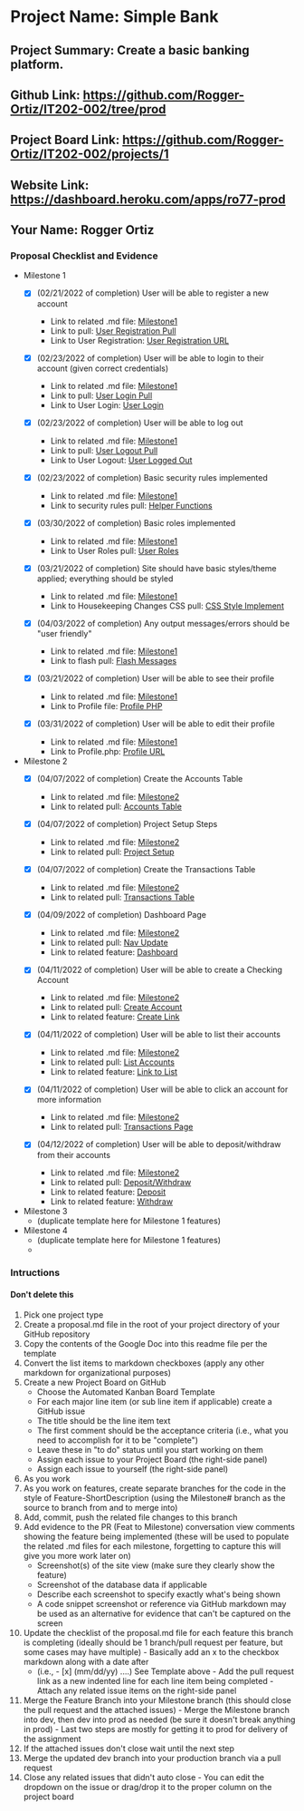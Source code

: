 # Project Name: Simple Bank
## Project Summary: Create a basic banking platform.
## Github Link: https://github.com/Rogger-Ortiz/IT202-002/tree/prod
## Project Board Link: https://github.com/Rogger-Ortiz/IT202-002/projects/1
## Website Link: https://dashboard.heroku.com/apps/ro77-prod
## Your Name: Rogger Ortiz

<!-- Line item / Feature template (use this for each bullet point) -- DO NOT DELETE THIS SECTION


- [ ] \(mm/dd/yyyy of completion) Feature Title (from the proposal bullet point, if it's a sub-point indent it properly)
  -  Link to related .md file: [Link Name](link url)

 End Line item / Feature Template -- DO NOT DELETE THIS SECTION --> 
 
 
### Proposal Checklist and Evidence

- Milestone 1
  - [x] \(02/21/2022 of completion) User will be able to register a new account
    -  Link to related .md file: [Milestone1](https://github.com/Rogger-Ortiz/IT202-002/blob/Milestone1/public_html/Project/milestone1.md)
    -  Link to pull: [User Registration Pull](https://github.com/Rogger-Ortiz/IT202-002/pull/14)
    -  Link to User Registration: [User Registration URL](https://ro77-prod.herokuapp.com/Project/register.php)

  - [x] \(02/23/2022 of completion) User will be able to login to their account (given correct credentials)
    -  Link to related .md file: [Milestone1](https://github.com/Rogger-Ortiz/IT202-002/blob/Milestone1/public_html/Project/milestone1.md)
    -  Link to pull: [User Login Pull](https://github.com/Rogger-Ortiz/IT202-002/pull/15)
    -  Link to User Login: [User Login](https://ro77-prod.herokuapp.com/Project/login.php)

  - [x] \(02/23/2022 of completion) User will be able to log out
    -  Link to related .md file: [Milestone1](https://github.com/Rogger-Ortiz/IT202-002/blob/Milestone1/public_html/Project/milestone1.md)
    -  Link to pull: [User Logout Pull](https://github.com/Rogger-Ortiz/IT202-002/pull/15)
    -  Link to User Logout: [User Logged Out](https://ro77-prod.herokuapp.com/Project/logout.php)

  - [x] \(02/23/2022 of completion) Basic security rules implemented
    -  Link to related .md file: [Milestone1](https://github.com/Rogger-Ortiz/IT202-002/blob/Milestone1/public_html/Project/milestone1.md)
    -  Link to security rules pull: [Helper Functions](https://github.com/Rogger-Ortiz/IT202-002/pull/16)

  - [x] \(03/30/2022 of completion) Basic roles implemented
    -  Link to related .md file: [Milestone1](https://github.com/Rogger-Ortiz/IT202-002/blob/Milestone1/public_html/Project/milestone1.md)
    -  Link to User Roles pull: [User Roles](https://github.com/Rogger-Ortiz/IT202-002/pull/32)

  - [x] \(03/21/2022 of completion) Site should have basic styles/theme applied; everything should be styled
    -  Link to related .md file: [Milestone1](https://github.com/Rogger-Ortiz/IT202-002/blob/Milestone1/public_html/Project/milestone1.md)
    -  Link to Housekeeping Changes CSS pull: [CSS Style Implement](https://github.com/Rogger-Ortiz/IT202-002/pull/20)

  - [x] \(04/03/2022 of completion) Any output messages/errors should be "user friendly"
    -  Link to related .md file: [Milestone1](https://github.com/Rogger-Ortiz/IT202-002/blob/Milestone1/public_html/Project/milestone1.md)
    -  Link to flash pull: [Flash Messages](https://github.com/Rogger-Ortiz/IT202-002/pull/17)

  - [x] \(03/21/2022 of completion) User will be able to see their profile
    -  Link to related .md file: [Milestone1](https://github.com/Rogger-Ortiz/IT202-002/blob/Milestone1/public_html/Project/milestone1.md)
    -  Link to Profile file: [Profile PHP](https://github.com/Rogger-Ortiz/IT202-002/pull/20)

  - [x] \(03/31/2022 of completion) User will be able to edit their profile
    -  Link to related .md file: [Milestone1](https://github.com/Rogger-Ortiz/IT202-002/blob/Milestone1/public_html/Project/milestone1.md)
    -  Link to Profile.php: [Profile URL](https://ro77-prod.herokuapp.com/Project/profile.php)


- Milestone 2
  - [x] \(04/07/2022 of completion) Create the Accounts Table
    -  Link to related .md file: [Milestone2](https://github.com/Rogger-Ortiz/IT202-002/blob/prod/public_html/Project/milestone2.md)
    -  Link to related pull: [Accounts Table](https://github.com/Rogger-Ortiz/IT202-002/pull/50)

  - [x] \(04/07/2022 of completion) Project Setup Steps
    -  Link to related .md file: [Milestone2](https://github.com/Rogger-Ortiz/IT202-002/blob/prod/public_html/Project/milestone2.md)
    -  Link to related pull: [Project Setup](https://github.com/Rogger-Ortiz/IT202-002/pull/51)

  - [x] \(04/07/2022 of completion) Create the Transactions Table
    -  Link to related .md file: [Milestone2](https://github.com/Rogger-Ortiz/IT202-002/blob/prod/public_html/Project/milestone2.md)
    -  Link to related pull: [Transactions Table](https://github.com/Rogger-Ortiz/IT202-002/pull/52)

  - [x] \(04/09/2022 of completion) Dashboard Page
    -  Link to related .md file: [Milestone2](https://github.com/Rogger-Ortiz/IT202-002/blob/prod/public_html/Project/milestone2.md)
    -  Link to related pull: [Nav Update](https://github.com/Rogger-Ortiz/IT202-002/pull/53)
    -  Link to related feature: [Dashboard](https://ro77-prod.herokuapp.com/Project/home.php)

  - [x] \(04/11/2022 of completion) User will be able to create a Checking Account
    -  Link to related .md file: [Milestone2](https://github.com/Rogger-Ortiz/IT202-002/blob/prod/public_html/Project/milestone2.md)
    -  Link to related pull: [Create Account](https://github.com/Rogger-Ortiz/IT202-002/pull/56)
    -  Link to related feature: [Create Link](https://ro77-prod.herokuapp.com/Project/createaccount.php)

  - [x] \(04/11/2022 of completion) User will be able to list their accounts
    -  Link to related .md file: [Milestone2](https://github.com/Rogger-Ortiz/IT202-002/blob/prod/public_html/Project/milestone2.md)
    -  Link to related pull: [List Accounts](https://github.com/Rogger-Ortiz/IT202-002/pull/57)
    -  Link to related feature: [Link to List](https://ro77-prod.herokuapp.com/Project/accounts.php)

  - [x] \(04/11/2022 of completion) User will be able to click an account for more information
    -  Link to related .md file: [Milestone2](https://github.com/Rogger-Ortiz/IT202-002/blob/prod/public_html/Project/milestone2.md)
    -  Link to related pull: [Transactions Page](https://github.com/Rogger-Ortiz/IT202-002/pull/58)

  - [x] \(04/12/2022 of completion) User will be able to deposit/withdraw from their accounts
    -  Link to related .md file: [Milestone2](https://github.com/Rogger-Ortiz/IT202-002/blob/prod/public_html/Project/milestone2.md)
    -  Link to related pull: [Deposit/Withdraw](https://github.com/Rogger-Ortiz/IT202-002/pull/59)
    -  Link to related feature: [Deposit](https://ro77-prod.herokuapp.com/Project/deposit.php)
    -  Link to related feature: [Withdraw](https://ro77-prod.herokuapp.com/Project/withdraw.php)

- Milestone 3
  - (duplicate template here for Milestone 1 features)
- Milestone 4
  - (duplicate template here for Milestone 1 features)
  - 
### Intructions
#### Don't delete this
1. Pick one project type
2. Create a proposal.md file in the root of your project directory of your GitHub repository
3. Copy the contents of the Google Doc into this readme file per the template
4. Convert the list items to markdown checkboxes (apply any other markdown for organizational purposes)
5. Create a new Project Board on GitHub
   - Choose the Automated Kanban Board Template
   - For each major line item (or sub line item if applicable) create a GitHub issue
   - The title should be the line item text
   - The first comment should be the acceptance criteria (i.e., what you need to accomplish for it to be "complete")
   - Leave these in "to do" status until you start working on them
   - Assign each issue to your Project Board (the right-side panel)
   - Assign each issue to yourself (the right-side panel)
6. As you work
  1. As you work on features, create separate branches for the code in the style of Feature-ShortDescription (using the Milestone# branch as the source to branch from and to merge into)
  2. Add, commit, push the related file changes to this branch
  3. Add evidence to the PR (Feat to Milestone) conversation view comments showing the feature being implemented (these will be used to populate the related .md files for each milestone, forgetting to capture this will give you more work later on)
     - Screenshot(s) of the site view (make sure they clearly show the feature)
     - Screenshot of the database data if applicable
     - Describe each screenshot to specify exactly what's being shown
     - A code snippet screenshot or reference via GitHub markdown may be used as an alternative for evidence that can't be captured on the screen
  4. Update the checklist of the proposal.md file for each feature this branch is completing (ideally should be 1 branch/pull request per feature, but some cases may have multiple)
    - Basically add an x to the checkbox markdown along with a date after
      - (i.e.,   - [x] (mm/dd/yy) ....) See Template above
    - Add the pull request link as a new indented line for each line item being completed
    - Attach any related issue items on the right-side panel
  5. Merge the Feature Branch into your Milestone branch (this should close the pull request and the attached issues)
    - Merge the Milestone branch into dev, then dev into prod as needed (be sure it doesn't break anything in prod)
    - Last two steps are mostly for getting it to prod for delivery of the assignment 
  7. If the attached issues don't close wait until the next step
  8. Merge the updated dev branch into your production branch via a pull request
  9. Close any related issues that didn't auto close
    - You can edit the dropdown on the issue or drag/drop it to the proper column on the project board